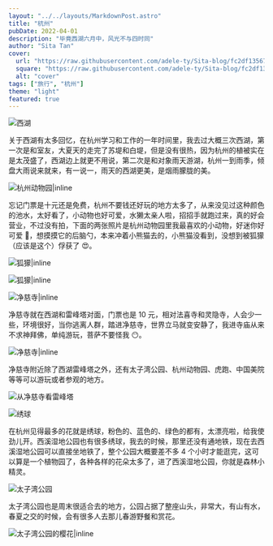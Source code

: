 ```yaml
---
layout: "../../layouts/MarkdownPost.astro"
title: "杭州"
pubDate: 2022-04-01
description: "毕竟西湖六月中，风光不与四时同"
author: "Sita Tan"
cover:
  url: "https://raw.githubusercontent.com/adele-ty/Sita-blog/fc2df13567a5bbe766ebdf2f2b813f24ba4e8efd/public/Nanjing/IMG_1132(20230606-141814).JPG"
  square: "https://raw.githubusercontent.com/adele-ty/Sita-blog/fc2df13567a5bbe766ebdf2f2b813f24ba4e8efd/public/Nanjing/IMG_1132(20230606-141814).JPG"
  alt: "cover"
tags: ["旅行", "杭州"]
theme: "light"
featured: true
---
```


![西湖](/public/Hangzhou/IMG_1155.JPG)

关于西湖有太多回忆，在杭州学习和工作的一年时间里，我去过大概三次西湖，第一次是和室友，大夏天的走完了苏堤和白堤，但是没有很热，因为杭州的植被实在是太茂盛了，西湖边上就更不用说，第二次是和对象雨天游湖，杭州一到雨季，倾盘大雨说来就来，有一说一，雨天的西湖更美，是烟雨朦胧的美。

![杭州动物园|inline](</public/Hangzhou/IMG_1142(20230606-162355).JPG>)

忘记门票是十元还是免费，杭州不要钱还好玩的地方太多了，从来没见过这种颜色的池水，太好看了，小动物也好可爱，水獭太亲人啦，招招手就跑过来，真的好会营业，不过没有拍，下面的两张照片是杭州动物园里我最喜欢的小动物，好迷你好可爱 🥺，想摸摸它的后脑勺，本来冲着小熊猫去的，小熊猫没看到，没想到被狐獴（应该是这个）俘获了 😍。

![狐獴|inline](/public/Hangzhou/IMG_1144.JPG)

![狐獴|inline](/public/Hangzhou/IMG_1145.JPG)

![净慈寺|inline](</public/Hangzhou/IMG_1146(20230606-162632).JPG>)

净慈寺就在西湖和雷峰塔对面，门票也是 10 元，相对法喜寺和灵隐寺，人会少一些，环境很好，当你逃离人群，踏进净慈寺，世界立马就变安静了，我进寺庙从来不求神拜佛，单纯游玩，菩萨不要怪我 😶。

![净慈寺|inline](</public/Hangzhou/IMG_1154(20230606-163443).JPG>)

净慈寺附近除了西湖雷峰塔之外，还有太子湾公园、杭州动物园、虎跑、中国美院等等可以游玩或者参观的地方。

![从净慈寺看雷峰塔](</public/Hangzhou/IMG_1156(20230606-163605).JPG>)

![绣球](</public/Hangzhou/IMG_1141(20230606-162343).JPG>)

在杭州见得最多的花就是绣球，粉色的、蓝色的、绿色的都有，太漂亮啦，给我使劲儿开。西溪湿地公园也有很多绣球，我去的时候，那里还没有通地铁，现在去西溪湿地公园可以直接坐地铁了，整个公园大概要差不多 4 个小时才能逛完，这可以算是一个植物园了，各种各样的花朵太多了，进了西溪湿地公园，你就是森林小精灵。

![太子湾公园](</public/Hangzhou/IMG_1158(20230606-180549).JPG>)

太子湾公园也是周末很适合去的地方，公园占据了整座山头，非常大，有山有水，春夏之交的时候，会有很多人去那儿春游野餐和赏花。

![太子湾公园的樱花|inline](</public/Hangzhou/IMG_1157(20230606-180526).JPG>)

